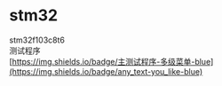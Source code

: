 # stm32
stm32f103c8t6</br>
测试程序</br>
[https://img.shields.io/badge/主测试程序-多级菜单-blue](https://img.shields.io/badge/any_text-you_like-blue)
